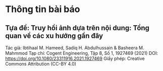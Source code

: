 # Thông tin bài báo
## Tựa đề: Truy hồi ảnh dựa trên nội dung: Tổng quan về các xu hướng gần đây
Tác giả: Ibtihaal M. Hameed, Sadiq H. Abdulhussain & Basheera M. Mahmmod
Tạp chí: Cogent Engineering, Tập 8, Số 1, 1927469 (2021)
DOI: https://doi.org/10.1080/23311916.2021.1927469
Giấy phép: Creative Commons Attribution (CC-BY 4.0)